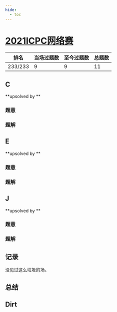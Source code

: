 ```yaml
---
hide:
  - toc
---
```


# [2021ICPC网络赛](https://codeforc.es/)

| 排名    | 当场过题数 | 至今过题数 | 总题数 |
| ------- | ---------- | ---------- | ------ |
| 233/233 | 9          | 9          | 11     |

## **C**

**upsolved by **

### 题意



### 题解



## **E**

**upsolved by **

### 题意



### 题解



## **J**

**upsolved by **

### 题意



### 题解



## **记录**

没见过这么垃圾的场。

## **总结**

## **Dirt**



